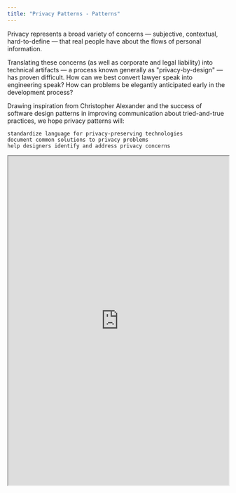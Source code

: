 ```yaml
---
title: "Privacy Patterns - Patterns"
---
```


Privacy represents a broad variety of concerns — subjective, contextual, hard-to-define — that real people have about the flows of personal information.

Translating these concerns (as well as corporate and legal liability) into technical artifacts — a process known generally as "privacy-by-design" — has proven difficult. How can we best convert lawyer speak into engineering speak? How can problems be elegantly anticipated early in the development process?

Drawing inspiration from Christopher Alexander and the success of software design patterns in improving communication about tried-and-true practices, we hope privacy patterns will:

    standardize language for privacy-preserving technologies
    document common solutions to privacy problems
    help designers identify and address privacy concerns

<iframe height="750" width="100%" src="https://ewelton.github.io/ktest/wiki.html#Privacy%20Patterns%20-%20Patterns"></iframe>

